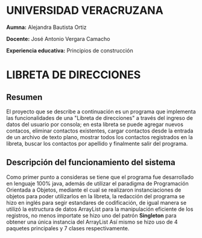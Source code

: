 # UNIVERSIDAD VERACRUZANA

**Aumna:** Alejandra Bautista Ortiz

**Docente:** José Antonio Vergara Camacho

**Experiencia educativa:** Principios de construcción

# LIBRETA DE DIRECCIONES

## Resumen

El proyecto que se describe a continuación es un programa que implementa las funcionalidades de una "Libreta de direcciones" a través del ingreso de datos del usuario por consola; en esta libreta se puede agregar nuevos contacos, eliminar contactos existentes, cargar contactos desde la entrada de un archivo de texto plano, mostrar todos los contactos registrados en la libreta, buscar los contactos por apellido y finalmente salir del programa.

## Descripción del funcionamiento del sistema
Como primer punto a consideras se tiene que el programa fue desarrollado en lenguaje 100% java, además de utilizar el paradigma de Programación Orientada a Objetos, mediante el cual se realizaron instanciaciones de objetos para poder utilizarlos en la libreta, la redacción del programa se hizo en inglés para segir estandares de codificación, de igual manera se utilizó la estructura de datos ArrayList para la manipulación eficiente de los registros, no menos importate se hizo uno del patrón **Singleton** para obtener una única instancia del ArrayList Así mismo se hizo uso de 4 paquetes principales y 7 clases respectivamente.

